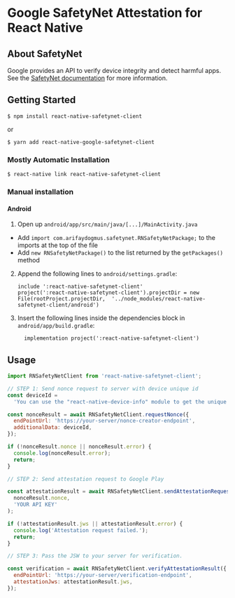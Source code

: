 # Google SafetyNet Attestation for React Native

## About SafetyNet

Google provides an API to verify device integrity and detect harmful apps. See the [SafetyNet documentation](https://developer.android.com/training/safetynet/index.html) for more information.

## Getting Started

`$ npm install react-native-safetynet-client`

or

`$ yarn add react-native-google-safetynet-client`

### Mostly Automatic Installation

`$ react-native link react-native-safetynet-client`

### Manual installation

#### Android

1. Open up `android/app/src/main/java/[...]/MainActivity.java`

- Add `import com.arifaydogmus.safetynet.RNSafetyNetPackage;` to the imports at the top of the file
- Add `new RNSafetyNetPackage()` to the list returned by the `getPackages()` method

2. Append the following lines to `android/settings.gradle`:
   ```
   include ':react-native-safetynet-client'
   project(':react-native-safetynet-client').projectDir = new File(rootProject.projectDir, 	'../node_modules/react-native-safetynet-client/android')
   ```
3. Insert the following lines inside the dependencies block in `android/app/build.gradle`:
   ```
     implementation project(':react-native-safetynet-client')
   ```

## Usage

```javascript
import RNSafetyNetClient from 'react-native-safetynet-client';

// STEP 1: Send nonce request to server with device unique id
const deviceId =
  'You can use the "react-native-device-info" module to get the unique id of device';

const nonceResult = await RNSafetyNetClient.requestNonce({
  endPointUrl: 'https://your-server/nonce-creator-endpoint',
  additionalData: deviceId,
});

if (!nonceResult.nonce || nonceResult.error) {
  console.log(nonceResult.error);
  return;
}

// STEP 2: Send attestation request to Google Play

const attestationResult = await RNSafetyNetClient.sendAttestationRequest(
  nonceResult.nonce,
  'YOUR API KEY'
);

if (!attestationResult.jws || attestationResult.error) {
  console.log('Attestation request failed.');
  return;
}

// STEP 3: Pass the JSW to your server for verification.

const verification = await RNSafetyNetClient.verifyAttestationResult({
  endPointUrl: 'https://your-server/verification-endpoint',
  attestationJws: attestationResult.jws,
});
```
